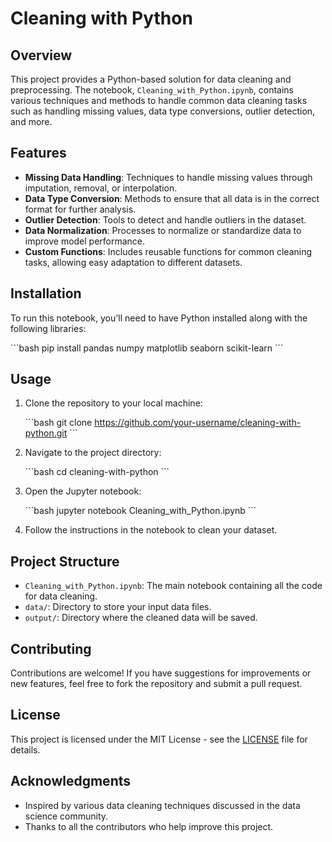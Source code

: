 
# Cleaning with Python

## Overview

This project provides a Python-based solution for data cleaning and preprocessing. The notebook, `Cleaning_with_Python.ipynb`, contains various techniques and methods to handle common data cleaning tasks such as handling missing values, data type conversions, outlier detection, and more.

## Features

- **Missing Data Handling**: Techniques to handle missing values through imputation, removal, or interpolation.
- **Data Type Conversion**: Methods to ensure that all data is in the correct format for further analysis.
- **Outlier Detection**: Tools to detect and handle outliers in the dataset.
- **Data Normalization**: Processes to normalize or standardize data to improve model performance.
- **Custom Functions**: Includes reusable functions for common cleaning tasks, allowing easy adaptation to different datasets.

## Installation

To run this notebook, you'll need to have Python installed along with the following libraries:

\`\`\`bash
pip install pandas numpy matplotlib seaborn scikit-learn
\`\`\`

## Usage

1. Clone the repository to your local machine:

    \`\`\`bash
    git clone https://github.com/your-username/cleaning-with-python.git
    \`\`\`

2. Navigate to the project directory:

    \`\`\`bash
    cd cleaning-with-python
    \`\`\`

3. Open the Jupyter notebook:

    \`\`\`bash
    jupyter notebook Cleaning_with_Python.ipynb
    \`\`\`

4. Follow the instructions in the notebook to clean your dataset.

## Project Structure

- `Cleaning_with_Python.ipynb`: The main notebook containing all the code for data cleaning.
- `data/`: Directory to store your input data files.
- `output/`: Directory where the cleaned data will be saved.

## Contributing

Contributions are welcome! If you have suggestions for improvements or new features, feel free to fork the repository and submit a pull request.

## License

This project is licensed under the MIT License - see the [LICENSE](LICENSE) file for details.

## Acknowledgments

- Inspired by various data cleaning techniques discussed in the data science community.
- Thanks to all the contributors who help improve this project.
